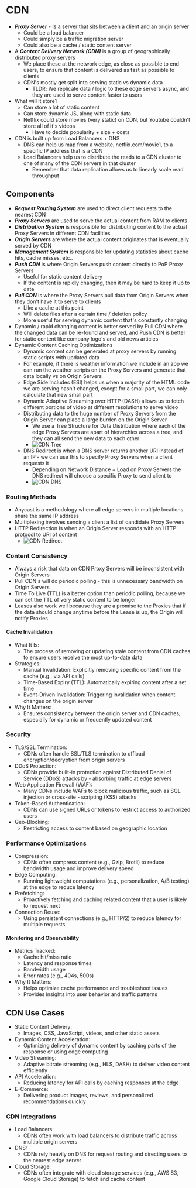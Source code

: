 # CDN
- ***Proxy Server*** - Is a server that sits between a client and an origin server
    - Could be a load balancer
    - Could simply be a traffic migration server
    - Could also be a cache / static content server
- A ***Content Delivery Network (CDN)*** is a group of geographically distributed proxy servers
    - We place these at the network edge, as close as possible to end users, to ensure that content is delivered as fast as possible to clients
    - CDN's mostly get split into serving static vs dynamic data
        - TLDR; We replicate data / logic to these edge servers async, and they are used to serve content faster to users
- What will it store?
    - Can store a lot of static content
    - Can store dynamic JS, along with static data
    - Netflix could store movies (very static) on CDN, but Youtube couldn't store all of it's videos
        - Have to decide popularity + size + costs
- CDN is built up from Load Balancers + DNS
    - DNS can help us map from a website, netflix.com/movie1, to a specific IP address that is a CDN 
    - Load Balancers help us to distribute the reads to a CDN cluster to one of many of the CDN servers in that cluster
        - Remember that data replication allows us to linearly scale read throughput

## Components
- ***Request Routing System*** are used to direct client requests to the nearest CDN 
- ***Proxy Servers*** are used to serve the actual content from RAM to clients
- ***Distribution System*** is responsible for distributing content to the actual Proxy Servers in different CDN facilities
- ***Origin Servers*** are where the actual content originates that is eventually served by CDN
- ***Management System*** is responsible for updating statistics about cache hits, cache misses, etc..
- ***Push CDN*** is where Origin Servers push content directly to PoP Proxy Servers 
    - Useful for static content delivery
    - If the content is rapidly changing, then it may be hard to keep it up to date
- ***Pull CDN*** is where the Proxy Servers pull data from Origin Servers when they don't have it to serve to clients
    - Like a cache at this point
    - Will delete files after a certain time / deletion policy
    - More useful for serving dynamic content that's constantly changing
- Dynamic / rapid changing content is better served by Pull CDN where the changed data can be re-found and served, and Push CDN is better for static content like company logo's and old news articles
- Dynamic Content Caching Optimizations
    - Dynamic content can be generated at proxy servers by running static scripts with updated data
    - For example, if there is weather information we include in an app we can run the weather scripts on the Proxy Servers and generate that data locally vs on Origin Servers
    - Edge Side Includes (ESI) helps us when a majority of the HTML code we are serving hasn't changed, except for a small part, we can only calculate that new small part
    - Dynamic Adaptive Streaming over HTTP (DASH) allows us to fetch different portions of video at different resolutions to serve video
    - Distributing data to the huge number of Proxy Servers from the Origin Server can place a large burden on the Origin Server
        - We use a Tree Structure for Data Distribution where each of the edge Proxy Servers are apart of hierarchies across a tree, and they can all send the new data to each other
        -  ![CDN Tree](./images/cdn_tree.png)
    - DNS Redirect is when a DNS server returns another URI instead of an IP - we can use this to specify Proxy Servers when a client requests it
        - Depending on Network Distance + Load on Proxy Servers the DNS redirect will choose a specific Proxy to send client to
        -  ![CDN DNS](./images/cdn_dns.png)

### Routing Methods
- Anycast is a methodology where all edge servers in multiple locations share the same IP address
- Multiplexing involves sending a client a list of candidate Proxy Servers
- HTTP Redirection is when an Origin Server responds with an HTTP protocol to URI of content
    -  ![CDN Redirect](./images/cdn_redirect.png)

### Content Consistency
- Always a risk that data on CDN Proxy Servers will be inconsistent with Origin Servers
- Pull CDN's will do periodic polling - this is unnecessary bandwidth on Origin Servers
- Time To Live (TTL) is a better option than periodic polling, because we can set the TTL of very static content to be longer
- Leases also work well because they are a promise to the Proxies that if the data should change anytime before the Lease is up, the Origin will notify Proxies

#### Cache Invalidation
- What It Is:
    - The process of removing or updating stale content from CDN caches to ensure users receive the most up-to-date data
- Strategies:
    - Manual Invalidation: Explicitly removing specific content from the cache (e.g., via API calls)
    - Time-Based Expiry (TTL): Automatically expiring content after a set time
    - Event-Driven Invalidation: Triggering invalidation when content changes on the origin server
- Why It Matters:
    - Ensures consistency between the origin server and CDN caches, especially for dynamic or frequently updated content

### Security
- TLS/SSL Termination:
    - CDNs often handle SSL/TLS termination to offload encryption/decryption from origin servers
- DDoS Protection:
    - CDNs provide built-in protection against Distributed Denial of Service (DDoS) attacks by - absorbing traffic at edge servers
- Web Application Firewall (WAF):
    - Many CDNs include WAFs to block malicious traffic, such as SQL injection or cross-site - scripting (XSS) attacks
- Token-Based Authentication:
    - CDNs can use signed URLs or tokens to restrict access to authorized users
- Geo-Blocking:
    - Restricting access to content based on geographic location

### Performance Optimizations
- Compression:
    - CDNs often compress content (e.g., Gzip, Brotli) to reduce bandwidth usage and improve delivery speed
- Edge Computing:
    - Running lightweight computations (e.g., personalization, A/B testing) at the edge to reduce latency
- Prefetching:
    - Proactively fetching and caching related content that a user is likely to request next
- Connection Reuse:
    - Using persistent connections (e.g., HTTP/2) to reduce latency for multiple requests

#### Monitoring and Observability
- Metrics Tracked:
    - Cache hit/miss ratio
    - Latency and response times
    - Bandwidth usage
    - Error rates (e.g., 404s, 500s)
- Why It Matters:
    - Helps optimize cache performance and troubleshoot issues
    - Provides insights into user behavior and traffic patterns

## CDN Use Cases
- Static Content Delivery:
    - Images, CSS, JavaScript, videos, and other static assets
- Dynamic Content Acceleration:
    - Optimizing delivery of dynamic content by caching parts of the response or using edge computing
- Video Streaming:
    - Adaptive bitrate streaming (e.g., HLS, DASH) to deliver video content efficiently
- API Acceleration:
    - Reducing latency for API calls by caching responses at the edge
- E-Commerce:
    - Delivering product images, reviews, and personalized recommendations quickly

### CDN Integrations
- Load Balancers:
    - CDNs often work with load balancers to distribute traffic across multiple origin servers
- DNS:
    - CDNs rely heavily on DNS for request routing and directing users to the nearest edge server
- Cloud Storage:
    - CDNs often integrate with cloud storage services (e.g., AWS S3, Google Cloud Storage) to fetch and cache content